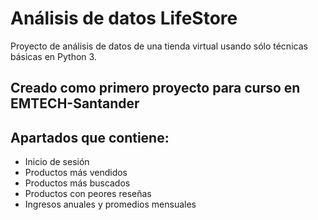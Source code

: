# Análisis de datos LifeStore

Proyecto de análisis de datos de una tienda virtual usando sólo técnicas básicas en Python 3.

## Creado como primero proyecto para curso en EMTECH-Santander

## Apartados que contiene:

- Inicio de sesión
- Productos más vendidos
- Productos más buscados
- Productos con peores reseñas
- Ingresos anuales y promedios mensuales


